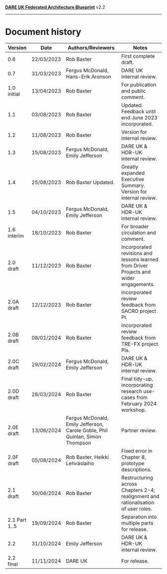 **[DARE UK Federated Architecture Blueprint](../)**      v2.2

----

# Document history

 | Version | Date | Authors/Reviewers | Notes |
 | ------- | ---- | ----------------- | ----- |
 | 0.6 | 22/03/2023 | Rob Baxter  | First complete draft.
 | 0.7 | 31/03/2023 | Fergus McDonald, Hans-Erik Aronson  | DARE UK internal review. | 
 | 1.0 initial  | 13/04/2023  | Rob Baxter  | For publication and public comment. | 
 | 1.1  | 03/08/2023  | Rob Baxter  | Updated. Feedback until end June 2023 incorporated. | 
 | 1.2  | 11/08/2023  | Rob Baxter  | Version for internal review. | 
 | 1.3  | 15/08/2023  | Fergus McDonald, Emily Jefferson | DARE UK & HDR-UK internal review. | 
 | 1.4  | 25/08/2023  | Rob Baxter Updated.  | Greatly expanded Executive Summary. Version for internal review. | 
 | 1.5  | 04/10/2023  | Fergus McDonald, Emily Jefferson | DARE UK & HDR-UK internal review. | 
 | 1.6 interim | 18/10/2023  | Rob Baxter  | For broader circulation and comment. | 
 | 2.0 draft   | 11/12/2023  | Rob Baxter  | Incorporated revisions and lessons learned from Driver Projects and wider engagements. | 
 | 2.0A draft  | 12/12/2023  | Rob Baxter  | Incorporated review feedback from SACRO project PI. | 
 | 2.0B draft  | 08/01/2024  | Rob Baxter  | Incorporated review feedback from TRE-FX project PIs. | 
 | 2.0C draft  | 29/02/2024  | Fergus McDonald, Emily Jefferson | DARE UK & HDR-UK internal review. | 
 | 2.0D draft  | 28/03/2024  | Rob Baxter  | Final tidy-up, incorporating research use-cases from February 2024 workshop. | 
 | 2.0E draft  | 13/06/2024  | Fergus McDonald, Emily Jefferson, Carole Goble, Phil Quinlan, Simon Thompson | Partner review. | 
 | 2.0F draft  | 05/08/2024  | Rob Baxter, Heikki Lehväslaiho | Fixed error in Chapter 8, prototype descriptions. | 
 | 2.1 draft  | 30/08/2024  | Rob Baxter  | Restructuring across Chapters 2-4; realignment and rationalisation of user roles. | 
 | 2.1 Part 1..5  | 19/09/2024  | Rob Baxter  | Separation into multiple parts for release. | 
 | 2.2  | 31/10/2024  | Emily Jefferson  | DARE UK & HDR-UK internal review. | 
 | 2.2 final  | 11/11/2024  | DARE UK  | For release. | 


